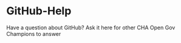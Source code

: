 GitHub-Help
===========

Have a question about GitHub? Ask it here for other CHA Open Gov Champions to answer
